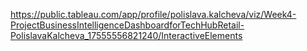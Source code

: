 https://public.tableau.com/app/profile/polislava.kalcheva/viz/Week4-ProjectBusinessIntelligenceDashboardforTechHubRetail-PolislavaKalcheva_17555556821240/InteractiveElements 
